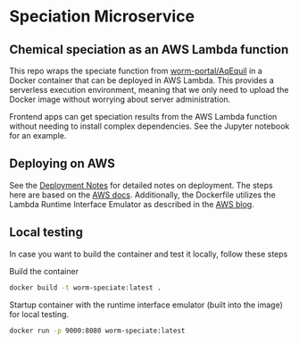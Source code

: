 # Speciation Microservice

## Chemical speciation as an AWS Lambda function

This repo wraps the speciate function from [worm-portal/AqEquil](https://github.com/worm-portal/AqEquil) in a Docker container that can be deployed in AWS Lambda.
This provides a serverless execution environment, meaning that we only need to upload the Docker image without worrying about server administration.

Frontend apps can get speciation results from the AWS Lambda function without needing to install complex dependencies.
See the Jupyter notebook for an example.

## Deploying on AWS

See the [Deployment Notes](deployment-notes.md) for detailed notes on deployment.
The steps here are based on the [AWS docs](https://docs.aws.amazon.com/lambda/latest/dg/python-image.html#python-image-clients).
Additionally, the Dockerfile utilizes the Lambda Runtime Interface Emulator as described in the
[AWS blog](https://aws.amazon.com/blogs/aws/new-for-aws-lambda-container-image-support/).

## Local testing

In case you want to build the container and test it locally, follow these steps

Build the container

```sh
docker build -t worm-speciate:latest .
```

Startup container with the runtime interface emulator (built into the image) for local testing.

```sh
docker run -p 9000:8080 worm-speciate:latest
```
